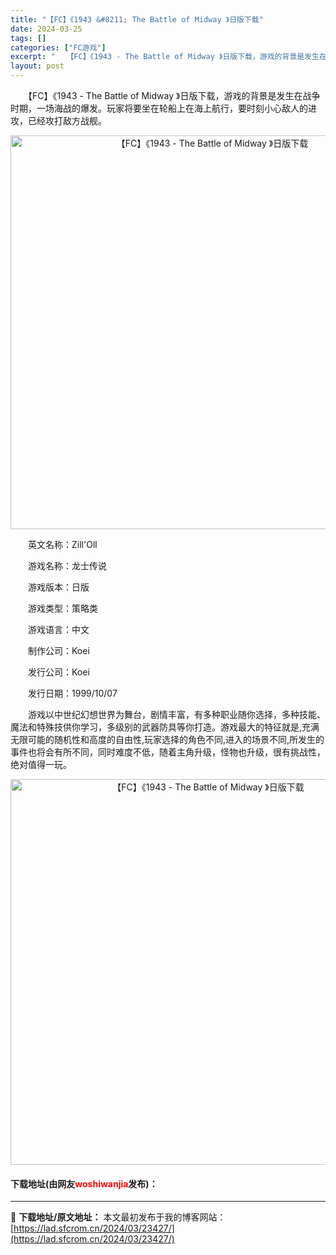 ```yaml
---
title: "【FC】《1943 &#8211; The Battle of Midway 》日版下载"
date: 2024-03-25
tags: []
categories: ["FC游戏"]
excerpt: "　　【FC】《1943 - The Battle of Midway 》日版下载，游戏的背景是发生在战争时期，一场海战的爆发。玩家将要坐在轮船上在海上航行，要时刻小心敌人的进攻，已经攻打敌方战舰。 　　英文名称：Zill&#039;Oll 　　游戏名称：龙士传说 　　游戏版本：日版 　　游戏类型：策略&hellip;"
layout: post
---
```


 <p>　　【FC】《1943 - The Battle of Midway 》日版下载，游戏的背景是发生在战争时期，一场海战的爆发。玩家将要坐在轮船上在海上航行，要时刻小心敌人的进攻，已经攻打敌方战舰。</p> <p align="center"><img align="" border="0" src="https://lad.sfcrom.cn/wp-content/uploads/2024/03/20240325_66018a52303fa.png" width="630" alt="【FC】《1943 - The Battle of Midway 》日版下载" /></p> <p>　　英文名称：Zill&#39;Oll</p> <p>　　游戏名称：龙士传说</p> <p>　　游戏版本：日版</p> <p>　　游戏类型：策略类</p> <p>　　游戏语言：中文</p> <p>　　制作公司：Koei</p> <p>　　发行公司：Koei</p> <p>　　发行日期：1999/10/07</p> <p>　　游戏以中世纪幻想世界为舞台，剧情丰富，有多种职业随你选择，多种技能、魔法和特殊技供你学习，多级别的武器防具等你打造。游戏最大的特征就是,充满无限可能的随机性和高度的自由性,玩家选择的角色不同,进入的场景不同,所发生的事件也将会有所不同，同时难度不低，随着主角升级，怪物也升级，很有挑战性，绝对值得一玩。</p> <p align="center"><img align="" border="0" src="https://lad.sfcrom.cn/wp-content/uploads/2024/03/20240325_66018a52db1d5.png" width="617" alt="【FC】《1943 - The Battle of Midway 》日版下载" /></p> <p><h4>下载地址(由网友<font color="red">woshiwanjia</font>发布)：</h4></p> 

---
📖 **下载地址/原文地址：** 本文最初发布于我的博客网站：[https://lad.sfcrom.cn/2024/03/23427/](https://lad.sfcrom.cn/2024/03/23427/)
